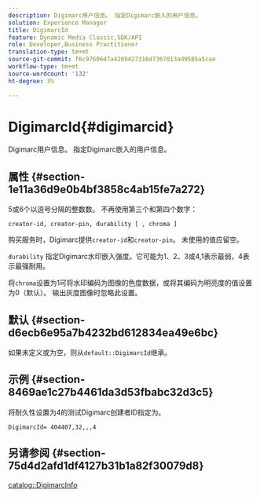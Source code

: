 ```yaml
---
description: Digimarc用户信息。 指定Digimarc嵌入的用户信息。
solution: Experience Manager
title: DigimarcId
feature: Dynamic Media Classic,SDK/API
role: Developer,Business Practitioner
translation-type: tm+mt
source-git-commit: f6c97606d7a4209427316d7367013ad9585a5cae
workflow-type: tm+mt
source-wordcount: '132'
ht-degree: 3%

---
```



# DigimarcId{#digimarcid}

Digimarc用户信息。 指定Digimarc嵌入的用户信息。

## 属性 {#section-1e11a36d9e0b4bf3858c4ab15fe7a272}

5或6个以逗号分隔的整数数。 不再使用第三个和第四个数字：

`creator-id, creator-pin, durability [ , chroma ]`

购买服务时，Digimarc提供`creator-id`和`creator-pin`。 未使用的值应留空。

`durability` 指定Digimarc水印嵌入强度。它可能为1、2、3或4,1表示最弱，4表示最强耐用。

将`chroma`设置为1可将水印编码为图像的色度数据，或将其编码为明亮度的值设置为0（默认）。 输出灰度图像时忽略此设置。

## 默认 {#section-d6ecb6e95a7b4232bd612834ea49e6bc}

如果未定义或为空，则从`default::DigimarcId`继承。

## 示例 {#section-8469ae1c27b4461da3d53fbabc32d3c5}

将耐久性设置为4的测试Digimarc创建者ID指定为。

`DigimarcId= 404407,32,,,4`

## 另请参阅 {#section-75d4d2afd1df4127b31b1a82f30079d8}

[catalog::DigimarcInfo](../../../../../is-api/image-catalog/image-serving-api-ref/c-image-catalog-reference/c-image-svg-data-reference/c-image-data-reference/r-digimarcinfo-cat.md#reference-4925764ed683466bb7af4b807c86f8ba)
